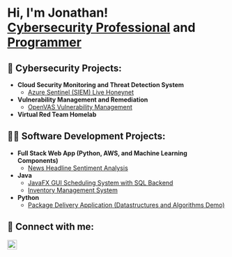 <h1>Hi, I'm Jonathan! <br/><a href="https://www.linkedin.com/in/jonathan-congmon/">Cybersecurity Professional</a> and <a href="https://github.com/jcongmon">Programmer</a>


<h2>🔐 Cybersecurity Projects:</h2>

- <b>Cloud Security Monitoring and Threat Detection System</b>
  - [Azure Sentinel (SIEM) Live Honeynet](https://github.com/jcongmon/soc-honeypot)
- <b>Vulnerability Management and Remediation</b>
  - [OpenVAS Vulnerability Management](https://github.com/jcongmon/nessus-vuln-mgmt)
- <b>Virtual Red Team Homelab</b>

<h2>👨‍💻 Software Development Projects:</h2>

- <b>Full Stack Web App (Python, AWS, and Machine Learning Components)</b>
  - [News Headline Sentiment Analysis](https://github.com/jcongmon/SentimentAnalysisAWS)
- <b>Java</b>
  - [JavaFX GUI Scheduling System with SQL Backend](https://github.com/jcongmon/SchedulingSystem)
  - [Inventory Management System](https://github.com/jcongmon/InventoryManagementSystem)
- <b>Python</b>
  - [Package Delivery Application (Datastructures and Algorithms Demo)](https://github.com/jcongmon/PackageDeliveryRouting)

<h2> 🤳 Connect with me:</h2>

[<img align="left" alt="Jonathan Congmon | LinkedIn" width="22px" src="https://cdn.jsdelivr.net/npm/simple-icons@v3/icons/linkedin.svg" />](https://linkedin.com/in/jonathan-congmon)
